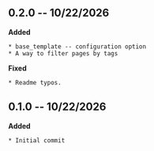 ## 0.2.0 -- 10/22/2026

**Added**

    * base_template -- configuration option
    * A way to filter pages by tags

**Fixed**

    * Readme typos.


## 0.1.0 -- 10/22/2026

**Added**

    * Initial commit
